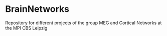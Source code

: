 # BrainNetworks
Repository for different projects of the group MEG and Cortical Networks at the MPI CBS Leipzig
